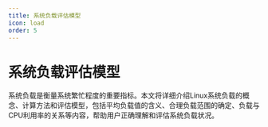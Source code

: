 ```yaml
---
title: 系统负载评估模型
icon: load
order: 5
---
```


# 系统负载评估模型

系统负载是衡量系统繁忙程度的重要指标。本文将详细介绍Linux系统负载的概念、计算方法和评估模型，包括平均负载值的含义、合理负载范围的确定、负载与CPU利用率的关系等内容，帮助用户正确理解和评估系统负载状况。
